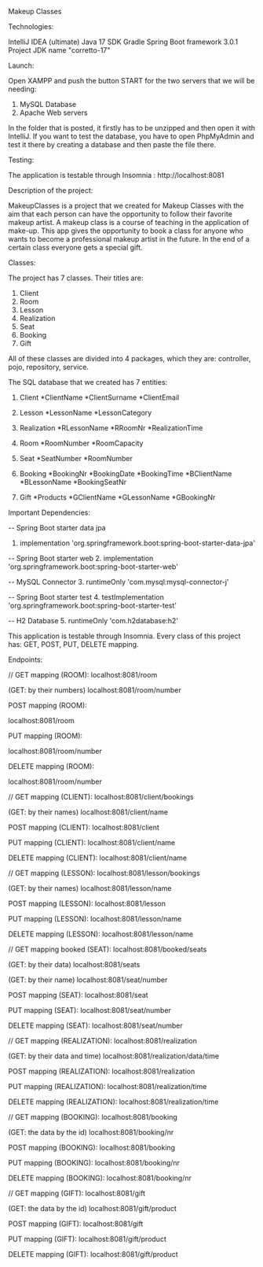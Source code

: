 
Makeup Classes

Technologies:

IntelliJ IDEA (ultimate)
Java 17 SDK
Gradle
Spring Boot framework 3.0.1
Project JDK name "corretto-17"

Launch:

Open XAMPP and push the button START for the two servers that we will be needing: 
1. MySQL Database
2. Apache Web servers

In the folder that is posted, it firstly has to be unzipped and then open it with IntelliJ. If you want to test the database, you have to open PhpMyAdmin and test it there by creating a database and then paste the file there.

Testing:

The application is testable through Insomnia : http://localhost:8081

Description of the project:

MakeupClasses is a project that we created for Makeup Classes with the aim that each person can have the opportunity to follow their favorite makeup artist. A makeup class is a course of teaching in the application of make-up. This app gives the opportunity to book a class for anyone who wants to become a professional makeup artist in the future. In the end of a certain class everyone gets a special gift. 

Classes:

The project has 7 classes. 
Their titles are: 
1. Client
2. Room
3. Lesson
4. Realization
5. Seat
6. Booking
7. Gift

All of these classes are divided into 4 packages, which they are: controller, pojo, repository, service.

The SQL database that we created has 7 entities:

1. Client
   *ClientName
   *ClientSurname
   *ClientEmail

2. Lesson
   *LessonName
   *LessonCategory

3. Realization
   *RLessonName
   *RRoomNr
   *RealizationTime

4. Room
   *RoomNumber
   *RoomCapacity

5. Seat
   *SeatNumber
   *RoomNumber

6. Booking
   *BookingNr
   *BookingDate
   *BookingTime
   *BClientName
   *BLessonName
   *BookingSeatNr

7. Gift
   *Products
   *GClientName
   *GLessonName
   *GBookingNr

Important Dependencies:

-- Spring Boot starter data jpa
1. implementation 'org.springframework.boot:spring-boot-starter-data-jpa'

-- Spring Boot starter web
2. implementation 'org.springframework.boot:spring-boot-starter-web'
  
-- MySQL Connector
3. runtimeOnly 'com.mysql:mysql-connector-j'

-- Spring Boot starter test
4. testImplementation 'org.springframework.boot:spring-boot-starter-test'

-- H2 Database
5. runtimeOnly 'com.h2database:h2'

This application is testable through Insomnia.
Every class of this project has: GET, POST, PUT, DELETE mapping.

Endpoints:


//
GET mapping (ROOM):
localhost:8081/room

(GET: by their numbers)
localhost:8081/room/number

POST mapping (ROOM):

localhost:8081/room

PUT mapping (ROOM):

localhost:8081/room/number

DELETE mapping (ROOM):

localhost:8081/room/number

//
GET mapping (CLIENT):
localhost:8081/client/bookings

(GET: by their names)
localhost:8081/client/name

POST mapping (CLIENT):
localhost:8081/client

PUT mapping (CLIENT):
localhost:8081/client/name

DELETE mapping (CLIENT):
localhost:8081/client/name


//
GET mapping (LESSON):
localhost:8081/lesson/bookings

(GET: by their names)
localhost:8081/lesson/name

POST mapping (LESSON):
localhost:8081/lesson

PUT mapping (LESSON):
localhost:8081/lesson/name

DELETE mapping (LESSON):
localhost:8081/lesson/name


//
GET mapping booked (SEAT):
localhost:8081/booked/seats

(GET: by their data)
localhost:8081/seats

(GET: by their name)
localhost:8081/seat/number

POST mapping (SEAT):
localhost:8081/seat

PUT mapping (SEAT):
localhost:8081/seat/number

DELETE mapping (SEAT):
localhost:8081/seat/number


//
GET mapping (REALIZATION):
localhost:8081/realization

(GET: by their data and time)
localhost:8081/realization/data/time

POST mapping (REALIZATION):
localhost:8081/realization

PUT mapping (REALIZATION):
localhost:8081/realization/time

DELETE mapping (REALIZATION):
localhost:8081/realization/time


//
GET mapping (BOOKING):
localhost:8081/booking

(GET: the data by the id)
localhost:8081/booking/nr

POST mapping (BOOKING):
localhost:8081/booking

PUT mapping (BOOKING):
localhost:8081/booking/nr

DELETE mapping (BOOKING):
localhost:8081/booking/nr

//
GET mapping (GIFT):
localhost:8081/gift

(GET: the data by the id)
localhost:8081/gift/product

POST mapping (GIFT):
localhost:8081/gift

PUT mapping (GIFT):
localhost:8081/gift/product

DELETE mapping (GIFT):
localhost:8081/gift/product